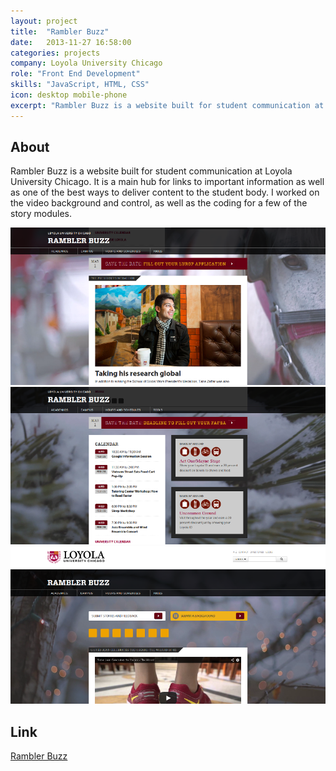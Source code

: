 ```yaml
---
layout: project
title:  "Rambler Buzz"
date:   2013-11-27 16:58:00
categories: projects
company: Loyola University Chicago
role: "Front End Development"
skills: "JavaScript, HTML, CSS"
icon: desktop mobile-phone
excerpt: "Rambler Buzz is a website built for student communication at Loyola University Chicago. It is a main hub for links to important information as well as one of the best ways to deliver content to the student body. I worked on the video background and control, as well as the coding for a few of the story modules."
---
```


<article>
	<div class="title-and-info">
		<h2>About</h2>
	</div>
	<div class="content">
		<p>Rambler Buzz is a website built for student communication at Loyola University Chicago. It is a main hub for links to important information as well as one of the best ways to deliver content to the student body. I worked on the video background and control, as well as the coding for a few of the story modules.</p>
		<div id="full-slider" class="owl-carousel owl-theme">
	    	<div class="item"><img src="/images/rb1.png" alt="Rambler Buzz Story"></div>
			<div class="item"><img src="/images/rb2.png" alt="Rambler Buzz Widget"></div>
			<div class="item"><img src="/images/rb3.png" alt="Rambler Buzz - top of the page"></div>
	    </div>
	</div>
</article>
<article>
	<div class="title-and-info">
		<h2>Link</h2>
	</div>
	<div class="content">
	    <p><a href="http://luc.edu/ramblerbuzz">Rambler Buzz</a></P>
	</div>
</article>